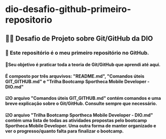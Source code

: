 # dio-desafio-github-primeiro-repositorio
## 👩‍💻 **Desafio de Projeto sobre Git/GitHub da DIO**

### 🚀 **Este repositório é o meu primeiro repositório no GitHub.**
#### 📖Seu objetivo é praticar toda a teoria de Git/GitHub que aprendi até aqui.

#### É composto por três arquvivos: "README.md", "Comandos úteis GIT_GITHUB.md" e "Trilha Bootcamp Sportheca Mobile Developer - DIO.md"

#### ☑O arquivo "Comandos úteis GIT_GITHUB.md" contém comandos e uma breve explicação sobre o Git/GitHub. Consulte sempre que necessário.
#### ☑O arquivo "Trilha Bootcamp Sportheca Mobile Developer - DIO.md" contém uma lista de todas as atividades propostas pelo bootcamp Sportheca Mobile Developer. Uma outra forma de manter organizado e ver o progresso/quanto falta para finalizar o bootcamp.
